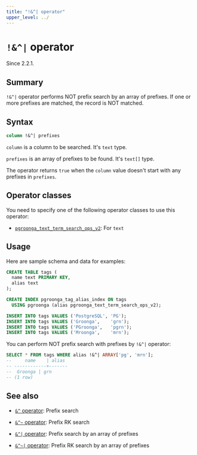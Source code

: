 ```yaml
---
title: "!&^| operator"
upper_level: ../
---
```


# `!&^|` operator

Since 2.2.1.

## Summary

`!&^|` operator performs NOT prefix search by an array of prefixes. If one or more prefixes are matched, the record is NOT matched.

## Syntax

```sql
column !&^| prefixes
```

`column` is a column to be searched. It's `text` type.

`prefixes` is an array of prefixes to be found. It's `text[]` type.

The operator returns `true` when the `column` value doesn't start with any prefixes in `prefixes`.

## Operator classes

You need to specify one of the following operator classes to use this operator:

  * [`pgroonga_text_term_search_ops_v2`][text-term-search-ops-v2]: For `text`

## Usage

Here are sample schema and data for examples:

```sql
CREATE TABLE tags (
  name text PRIMARY KEY,
  alias text
);

CREATE INDEX pgroonga_tag_alias_index ON tags
  USING pgroonga (alias pgroonga_text_term_search_ops_v2);
```

```sql
INSERT INTO tags VALUES ('PostgreSQL', 'PG');
INSERT INTO tags VALUES ('Groonga',    'grn');
INSERT INTO tags VALUES ('PGroonga',   'pgrn');
INSERT INTO tags VALUES ('Mroonga',    'mrn');
```

You can perform NOT prefix search with prefixes by `!&^|` operator:

```sql
SELECT * FROM tags WHERE alias !&^| ARRAY['pg', 'mrn'];
--     name    | alias 
-- ------------+-------
--  Groonga | grn
-- (1 row)
```

## See also

  * [`&^` operator][prefix-search-v2]: Prefix search

  * [`&^~` operator][prefix-rk-search-v2]: Prefix RK search

  * [`&^|` operator][prefix-search-in-v2]: Prefix search by an array of prefixes

  * [`&^~|` operator][prefix-rk-search-in-v2]: Prefix RK search by an array of prefixes

[text-term-search-ops-v2]:../#text-term-search-ops-v2

[prefix-search-v2]:prefix-search-v2.html

[prefix-rk-search-v2]:prefix-rk-search-v2.html

[prefix-search-in-v2]:prefix-search-in-v2.html

[prefix-rk-search-in-v2]:prefix-rk-search-in-v2.html
